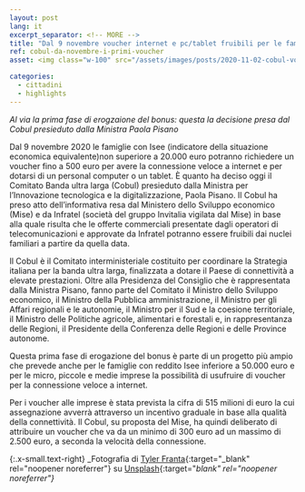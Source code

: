 ```yaml
---
layout: post
lang: it
excerpt_separator: <!-- MORE -->
title: "Dal 9 novembre voucher internet e pc/tablet fruibili per le famiglie"
ref: cobul-da-novembre-i-primi-voucher
asset: <img class="w-100" src="/assets/images/posts/2020-11-02-cobul-vouch-9-novembre.jpg" alt="Cobul da novembre alle famiglie i primi voucher per internet, pc e tablet"/>

categories:
  - cittadini
  - highlights
---
```


_Al via la prima fase di erogzaione del bonus: questa la decisione presa dal Cobul presieduto dalla Ministra Paola Pisano_

<!-- MORE -->

Dal 9 novembre 2020 le famiglie con Isee (indicatore della situazione economica equivalente)non superiore a 20.000 euro potranno richiedere un voucher fino a 500 euro per avere la connessione veloce a internet e per dotarsi di un personal computer o un tablet. È quanto ha deciso oggi il Comitato Banda ultra larga (Cobul) presieduto dalla Ministra per l’Innovazione tecnologica e la digitalizzazione, Paola Pisano. Il Cobul ha preso atto dell’informativa resa dal Ministero dello Sviluppo economico (Mise) e da Infratel (società del gruppo Invitalia vigilata dal Mise) in base alla quale risulta che le offerte commerciali presentate dagli operatori di telecomunicazioni e approvate da Infratel potranno essere fruibili dai nuclei familiari a partire da quella data.  


Il Cobul è il Comitato interministeriale costituito per coordinare la Strategia italiana per la banda ultra larga, finalizzata a dotare il Paese di connettività a elevate prestazioni. Oltre alla Presidenza del Consiglio che è rappresentata dalla Ministra Pisano, fanno parte del Comitato il Ministro dello Sviluppo economico, il Ministro della Pubblica amministrazione, il Ministro per gli Affari regionali e le autonomie, il Ministro per il Sud e la coesione territoriale, il Ministro delle Politiche agricole, alimentari e forestali e, in rappresentanza delle Regioni, il Presidente della Conferenza delle Regioni e delle Province autonome. 

Questa prima fase di erogazione del bonus è parte di un progetto più ampio che prevede anche per le famiglie con reddito Isee inferiore a 50.000 euro e per le micro, piccole e medie imprese la possibilità di usufruire di voucher per la connessione veloce a internet.  

Per i voucher alle imprese è stata prevista la cifra di 515 milioni di euro la cui assegnazione avverrà attraverso un incentivo graduale in base alla qualità della connettività. Il Cobul, su proposta del Mise, ha quindi deliberato di attribuire un voucher che va da un minimo di 300 euro ad un massimo di 2.500 euro, a seconda la velocità della connessione.

{:.x-small.text-right}
_Fotografia di [Tyler Franta](https://unsplash.com/@tfrants){:target="_blank" rel="noopener noreferrer"} su [Unsplash](https://unsplash.com/photos/RbFDzMKTH6Q){:target="_blank" rel="noopener noreferrer"}_
